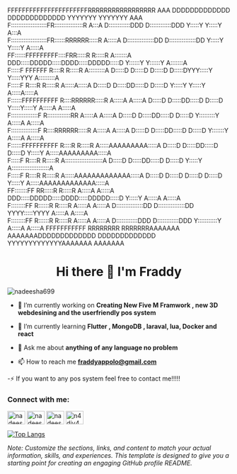                                                                                                                                                                     
                                                                                                                                                                    
FFFFFFFFFFFFFFFFFFFFFFRRRRRRRRRRRRRRRRR                  AAA               DDDDDDDDDDDDD      DDDDDDDDDDDDD       YYYYYYY       YYYYYYY           AAA               
F::::::::::::::::::::FR::::::::::::::::R                A:::A              D::::::::::::DDD   D::::::::::::DDD    Y:::::Y       Y:::::Y          A:::A              
F::::::::::::::::::::FR::::::RRRRRR:::::R              A:::::A             D:::::::::::::::DD D:::::::::::::::DD  Y:::::Y       Y:::::Y         A:::::A             
FF::::::FFFFFFFFF::::FRR:::::R     R:::::R            A:::::::A            DDD:::::DDDDD:::::DDDD:::::DDDDD:::::D Y::::::Y     Y::::::Y        A:::::::A            
  F:::::F       FFFFFF  R::::R     R:::::R           A:::::::::A             D:::::D    D:::::D D:::::D    D:::::DYYY:::::Y   Y:::::YYY       A:::::::::A           
  F:::::F               R::::R     R:::::R          A:::::A:::::A            D:::::D     D:::::DD:::::D     D:::::D  Y:::::Y Y:::::Y         A:::::A:::::A          
  F::::::FFFFFFFFFF     R::::RRRRRR:::::R          A:::::A A:::::A           D:::::D     D:::::DD:::::D     D:::::D   Y:::::Y:::::Y         A:::::A A:::::A         
  F:::::::::::::::F     R:::::::::::::RR          A:::::A   A:::::A          D:::::D     D:::::DD:::::D     D:::::D    Y:::::::::Y         A:::::A   A:::::A        
  F:::::::::::::::F     R::::RRRRRR:::::R        A:::::A     A:::::A         D:::::D     D:::::DD:::::D     D:::::D     Y:::::::Y         A:::::A     A:::::A       
  F::::::FFFFFFFFFF     R::::R     R:::::R      A:::::AAAAAAAAA:::::A        D:::::D     D:::::DD:::::D     D:::::D      Y:::::Y         A:::::AAAAAAAAA:::::A      
  F:::::F               R::::R     R:::::R     A:::::::::::::::::::::A       D:::::D     D:::::DD:::::D     D:::::D      Y:::::Y        A:::::::::::::::::::::A     
  F:::::F               R::::R     R:::::R    A:::::AAAAAAAAAAAAA:::::A      D:::::D    D:::::D D:::::D    D:::::D       Y:::::Y       A:::::AAAAAAAAAAAAA:::::A    
FF:::::::FF           RR:::::R     R:::::R   A:::::A             A:::::A   DDD:::::DDDDD:::::DDDD:::::DDDDD:::::D        Y:::::Y      A:::::A             A:::::A   
F::::::::FF           R::::::R     R:::::R  A:::::A               A:::::A  D:::::::::::::::DD D:::::::::::::::DD      YYYY:::::YYYY  A:::::A               A:::::A  
F::::::::FF           R::::::R     R:::::R A:::::A                 A:::::A D::::::::::::DDD   D::::::::::::DDD        Y:::::::::::Y A:::::A                 A:::::A 
FFFFFFFFFFF           RRRRRRRR     RRRRRRRAAAAAAA                   AAAAAAADDDDDDDDDDDDD      DDDDDDDDDDDDD           YYYYYYYYYYYYYAAAAAAA                   AAAAAAA
                                                                                                                                                                    
                                                                                                                                                                    
                                                                                                                                                                    
                                                                                                                                                                    
                                                                                                                                                                    
                                                                                                                                                                    
                                                                                                                                                                    

<h1 align="center">Hi there 👋 I'm Fraddy</h1>

<p align="left"> <img src="https://komarev.com/ghpvc/?username=nadeesha699&label=Profile%20views&color=0e75b6&style=flat" alt="nadeesha699" /> </p>

- 🔭 I’m currently working on **Creating New Five M Framwork , new 3D webdesining and the userfriendly pos system**

- 🌱 I’m currently learning **Flutter , MongoDB , laraval, lua, Docker and react**

- 💬 Ask me about **anything of any language no problem**

- 📫 How to reach me **fraddyappolo@gmail.com**

-⚡ If you want to any pos system feel free to contact me!!!!!

<h3 align="left">Connect with me:</h3>
<p align="left">
<a href="https://linkedin.com/in/nadeesha ruwandima" target="blank"><img align="center" src="https://raw.githubusercontent.com/rahuldkjain/github-profile-readme-generator/master/src/images/icons/Social/linked-in-alt.svg" alt="nadeesha ruwandima" height="30" width="40" /></a>
<a href="https://fb.com/nadeesha ruwandima" target="blank"><img align="center" src="https://raw.githubusercontent.com/rahuldkjain/github-profile-readme-generator/master/src/images/icons/Social/facebook.svg" alt="nadeesha ruwandima" height="30" width="40" /></a>
<a href="https://instagram.com/nadeesha_xxn" target="blank"><img align="center" src="https://raw.githubusercontent.com/rahuldkjain/github-profile-readme-generator/master/src/images/icons/Social/instagram.svg" alt="nadeesha_xxn" height="30" width="40" /></a>
<a href="https://www.youtube.com/c/n4diy4" target="blank"><img align="center" src="https://raw.githubusercontent.com/rahuldkjain/github-profile-readme-generator/master/src/images/icons/Social/youtube.svg" alt="n4diy4" height="30" width="40" /></a>
</p>

<!--![FraddyTM's GitHub stats](https://github-readme-stats.vercel.app/api?username=fraddya&show_icons=true&theme=radical)-->


[![Top Langs](https://github-readme-stats.vercel.app/api/top-langs/?username=fraddya)](https://github.com/fraddya/github-readme-stats)

<!--[![willianrod's wakatime stats](https://github-readme-stats.vercel.app/api/wakatime?username=willianrod)](https://github.com/anuraghazra/github-readme-stats)-->




*Note: Customize the sections, links, and content to match your actual information, skills, and experiences. This template is designed to give you a starting point for creating an engaging GitHub profile README.*

